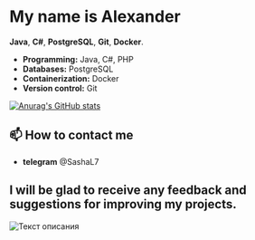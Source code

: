 #  My name is Alexander 

 **Java**, **C#**, **PostgreSQL**, **Git**, **Docker**. 

- **Programming:** Java, C#, PHP
- **Databases:** PostgreSQL
- **Containerization:** Docker
- **Version control:** Git



[![Anurag's GitHub stats](https://github-readme-stats.vercel.app/api?username=Fedisan97)](https://github.com/Fedisan97)

## 📫 How to contact me

- **telegram**  @SashaL7

I will be glad to receive any feedback and suggestions for improving my projects.
---
>
 ![Текст описания](https://memepedia.ru/wp-content/uploads/2020/10/polskaja-korova-mem.png)
 
